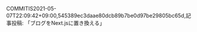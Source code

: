 COMMITIS2021-05-07T22:09:42+09:00,545389ec3daae80dcb89b7be0d97be29805bc65d,記事投稿: 「ブログをNext.jsに置き換える」
